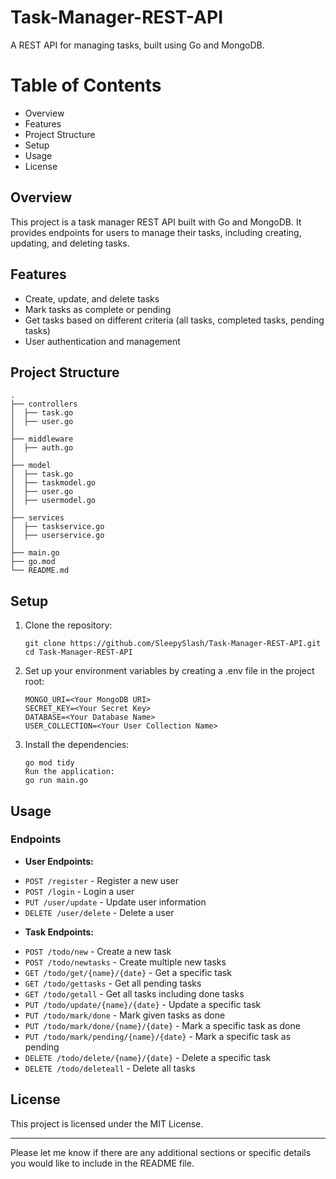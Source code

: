 # Task-Manager-REST-API

A REST API for managing tasks, built using Go and MongoDB.

# Table of Contents

- Overview
- Features
- Project Structure
- Setup
- Usage
- License

## Overview

This project is a task manager REST API built with Go and MongoDB. It provides endpoints for users to manage their tasks, including creating, updating, and deleting tasks.

## Features

- Create, update, and delete tasks
- Mark tasks as complete or pending
- Get tasks based on different criteria (all tasks, completed tasks, pending tasks)
- User authentication and management

## Project Structure

    .
    ├── controllers
    │  ├── task.go
    │  ├── user.go
    │
    ├── middleware
    │  ├── auth.go
    │
    ├── model
    │  ├── task.go
    │  ├── taskmodel.go
    │  ├── user.go
    │  ├── usermodel.go
    │
    ├── services
    │  ├── taskservice.go
    │  ├── userservice.go
    │
    ├── main.go
    ├── go.mod
    └── README.md

## Setup

1.  Clone the repository:

    ```
    git clone https://github.com/SleepySlash/Task-Manager-REST-API.git
    cd Task-Manager-REST-API
    ```

2.  Set up your environment variables by creating a .env file in the project root:

    ```
    MONGO_URI=<Your MongoDB URI>
    SECRET_KEY=<Your Secret Key>
    DATABASE=<Your Database Name>
    USER_COLLECTION=<Your User Collection Name>
    ```

3.  Install the dependencies:

    ```
    go mod tidy
    Run the application:
    go run main.go
    ```

## Usage

### Endpoints

- **User Endpoints:**

* `POST /register` - Register a new user
* `POST /login` - Login a user
* `PUT /user/update` - Update user information
* `DELETE /user/delete` - Delete a user

- **Task Endpoints:**

* `POST /todo/new` - Create a new task
* `POST /todo/newtasks` - Create multiple new tasks
* `GET /todo/get/{name}/{date}` - Get a specific task
* `GET /todo/gettasks` - Get all pending tasks
* `GET /todo/getall` - Get all tasks including done tasks
* `PUT /todo/update/{name}/{date}` - Update a specific task
* `PUT /todo/mark/done` - Mark given tasks as done
* `PUT /todo/mark/done/{name}/{date}` - Mark a specific task as done
* `PUT /todo/mark/pending/{name}/{date}` - Mark a specific task as pending
* `DELETE /todo/delete/{name}/{date}` - Delete a specific task
* `DELETE /todo/deleteall` - Delete all tasks

## License

This project is licensed under the MIT License.

---

Please let me know if there are any additional sections or specific details you would like to include in the README file.
